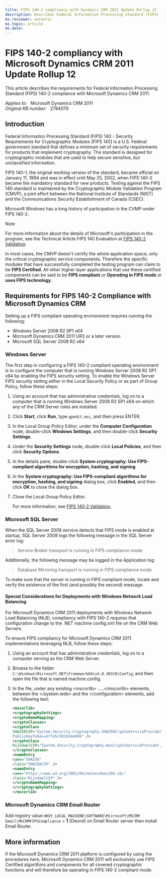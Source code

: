 ```yaml
---
title: FIPS 140-2 compliancy with Dynamics CRM 2011 Update Rollup 12
description: Describes Federal Information Processing Standard (FIPS) 140-2 compliancy in CRM 2011.
ms.reviewer: aaronric
ms.topic: article
ms.date: 
---
```

# FIPS 140-2 compliancy with Microsoft Dynamics CRM 2011 Update Rollup 12

This article describes the requirements for Federal Information Processing Standard (FIPS) 140-2 compliance with Microsoft Dynamics CRM 2011.

_Applies to:_ &nbsp; Microsoft Dynamics CRM 2011  
_Original KB number:_ &nbsp; 2784079

## Introduction

Federal Information Processing Standard (FIPS) 140 - Security Requirements for Cryptographic Modules [FIPS 140] is a U.S. Federal government standard that defines a minimum set of security requirements for products that implement cryptography. The standard is designed for cryptographic modules that are used to help secure sensitive, but unclassified information.

FIPS 140-1, the original working version of the standard, became official on January 11, 1994 and was in effect until May 25, 2002, when FIPS 140-2 became the mandatory standard for new products. Testing against the FIPS 140 standard is maintained by the Cryptographic Module Validation Program (CMVP), a joint effort between the National Institute of Standards (NIST) and the Communications Security Establishment of Canada (CSEC).

Microsoft Windows has a long history of participation in the CVMP under FIPS 140-2.

> [!NOTE]
> For more information about the details of Microsoft's participation in the program, see the Technical Article FIPS 140 Evaluation at [FIPS 140-2 Validation](/windows/security/threat-protection/fips-140-validation).

In most cases, the CMVP doesn't certify the whole application space, only the critical cryptographic service components. Therefore the specific modules that have successfully completed the testing program can claim to be **FIPS Certified**. All other higher layer applications that use these certified components can be said to be **FIPS compliant** or **Operating in FIPS mode** or **uses FIPS technology**.

## Requirements for FIPS 140-2 Compliance with Microsoft Dynamics CRM

Setting up a FIPS compliant operating environment requires running the following:

- Windows Server 2008 R2 SP1 x64
- Microsoft Dynamics CRM 2011 UR3 or a later version
- Microsoft SQL Server 2008 R2 x64

### Windows Server

The first step in configuring a FIPS 140-2 compliant operating environment is to configure the computer that is running Windows Server 2008 R2 SP1 x64 by enabling the FIPS security setting. To enable the Windows Server FIPS security setting either in the Local Security Policy or as part of Group Policy, follow these steps:

1. Using an account that has administrative credentials, log on to a computer that is running Windows Server 2008 R2 SP1 x64 on which any of the CRM Server roles are installed.
2. Click **Start**, click **Run**, type `gpedit.msc`, and then press ENTER.
3. In the Local Group Policy Editor, under the **Computer Configuration** node, double-click **Windows Settings**, and then double-click **Security Settings**.
4. Under the **Security Settings** node, double-click **Local Policies**, and then click **Security Options**.
5. In the details pane, double-click **System cryptography: Use FIPS-compliant algorithms for encryption, hashing, and signing**.
6. In the **System cryptography: Use FIPS-compliant algorithms for encryption, hashing, and signing** dialog box, click **Enabled**, and then click **OK** to close the dialog box.
7. Close the Local Group Policy Editor.

    For more information, see [FIPS 140-2 Validation](/windows/security/threat-protection/fips-140-validation).

### Microsoft SQL Server

When the SQL Server 2008 service detects that FIPS mode is enabled at startup, SQL Server 2008 logs the following message in the SQL Server error log:

> Service Broker transport is running in FIPS compliance mode

Additionally, the following message may be logged in the Application log:

> Database Mirroring transport is running in FIPS compliance mode

To make sure that the server is running in FIPS compliant mode, locate and verify the existence of the first (and possibly the second) message.

#### Special Considerations for Deployments with Windows Network Load Balancing

For Microsoft Dynamics CRM 2011 deployments with Windows Network Load Balancing (NLB), compliancy with FIPS 140-2 requires that configuration change to the .NET machine config.xml file on the CRM Web Servers.

To ensure FIPS compliancy for Microsoft Dynamics CRM 2011 implementations leveraging NLB, follow these steps:

1. Using an account that has administrative credentials, log on to a computer serving as the CRM Web Server.
2. Browse to the folder `C:\Windows\Microsoft.NET\Framework64\v4.0.30319\Config`, and then open the file that is named machine.config.
3. In the file, under any existing \<mscorlib> .....\</mscorlib> elements, between the \</system.web> and the \</configuration> elements, add the following text:

    ```xml
    <mscorlib>
    <cryptographySettings>
    <cryptoNameMapping>
    <cryptoClasses>
    <cryptoClass
    SHA256CSP="System.Security.Cryptography.SHA256CryptoServiceProvider, System.Core, Version=4.0.0.0, Culture=neutral,
    PublicKeyToken=b77a5c561934e089" />
    <cryptoClass
    RijndaelCSP="System.Security.Cryptography.AesCryptoServiceProvider, System.Core, Version=4.0.0.0, Culture=neutral, PublicKeyToken=b77a5c561934e089" />
    </cryptoClasses>
    <nameEntry
    name="SHA256"
    class="SHA256CSP" />
    <nameEntry
    name="https://www.w3.org/2001/04/xmlenc#aes256-cbc"
    class="RijndaelCSP" />
    </cryptoNameMapping>
    </cryptographySettings>
    </mscorlib>
    ```

### Microsoft Dynamics CRM Email Router

Add registry value `HKEY_LOCAL_MACHINE\SOFTWARE\Microsoft\MSCRM Email\MSCRMFIPSCompliance` = **1** (Dword) on Email Router server then install Email Router.

## More information

If the Microsoft Dynamics CRM 2011 platform is configured by using the procedures here, Microsoft Dynamics CRM 2011 will exclusively use FIPS Certified algorithms and components for all covered cryptographic functions and will therefore be operating in FIPS 140-2 compliant mode.
